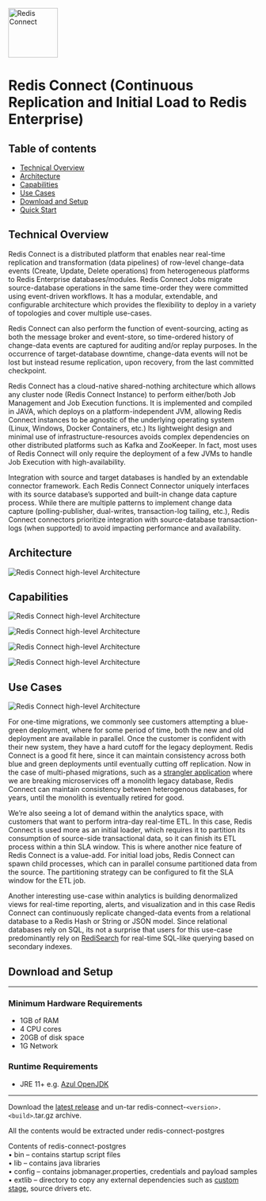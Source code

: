 <p align="left"><img src="/docs/images/RedisConnect.svg" alt="Redis Connect" height="100px"></p>

# Redis Connect (Continuous Replication and Initial Load to Redis Enterprise)

## Table of contents

- [Technical Overview](#technical-overview)
- [Architecture](#architecture)
- [Capabilities](#capabilities)
- [Use Cases](#use-cases)
- [Download and Setup](#download-and-setup)
- [Quick Start](/examples)

## Technical Overview

Redis Connect is a distributed platform that enables near real-time replication and transformation (data pipelines) of row-level change-data events (Create, Update, Delete operations) from heterogeneous platforms to Redis Enterprise databases/modules. Redis Connect Jobs migrate source-database operations in the same time-order they were committed using event-driven workflows. It has a modular, extendable, and configurable architecture which provides the flexibility to deploy in a variety of topologies and cover multiple use-cases.

Redis Connect can also perform the function of event-sourcing, acting as both the message broker and event-store, so time-ordered history of change-data events are captured for auditing and/or replay purposes. In the occurrence of target-database downtime, change-data events will not be lost but instead resume replication, upon recovery, from the last committed checkpoint.

Redis Connect has a cloud-native shared-nothing architecture which allows any cluster node (Redis Connect Instance) to perform either/both Job Management and Job Execution functions. It is implemented and compiled in JAVA, which deploys on a platform-independent JVM, allowing Redis Connect instances to be agnostic of the underlying operating system (Linux, Windows, Docker Containers, etc.) Its lightweight design and minimal use of infrastructure-resources avoids complex dependencies on other distributed platforms such as Kafka and ZooKeeper. In fact, most uses of Redis Connect will only require the deployment of a few JVMs to handle Job Execution with high-availability.

Integration with source and target databases is handled by an extendable connector framework. Each Redis Connect Connector uniquely interfaces with its source database’s supported and built-in change data capture process. While there are multiple patterns to implement change data capture (polling-publisher, dual-writes, transaction-log tailing, etc.), Redis Connect connectors prioritize integration with source-database transaction-logs (when supported) to avoid impacting performance and availability.

## Architecture

![Redis Connect high-level Architecture](/images/RedisConnect_Architecture.png)

## Capabilities

![Redis Connect high-level Architecture](/images/RedisConnect_EaseOfUse.png)

![Redis Connect high-level Architecture](/images/RedisConnect_MainCapabilities.png)

![Redis Connect high-level Architecture](/images/RedisConnect_HA_Rcovery_Transformation.png)

![Redis Connect high-level Architecture](/images/RedisConnect_RestCli_Security.png)

## Use Cases

![Redis Connect high-level Architecture](/images/RedisConnect_UseCases.png)

For one-time migrations, we commonly see customers attempting a blue-green deployment, where for some period of time, both the new and old deployment are available in parallel. Once the customer is confident with their new system, they have a hard cutoff for the legacy deployment. Redis Connect is a good fit here, since it can maintain consistency across both blue and green deployments until eventually cutting off replication. Now in the case of multi-phased migrations, such as a [strangler application](https://martinfowler.com/bliki/StranglerFigApplication.html) where we are breaking microservices off a monolith legacy database, Redis Connect can maintain consistency between heterogenous databases, for years, until the monolith is eventually retired for good. 

We’re also seeing a lot of demand within the analytics space, with customers that want to perform intra-day real-time ETL. In this case, Redis Connect is used more as an initial loader, which requires it to partition its consumption of source-side transactional data, so it can finish its ETL process within a thin SLA window. This is where another nice feature of Redis Connect is a value-add. For initial load jobs, Redis Connect can spawn child processes, which can in parallel consume partitioned data from the source. The partitioning strategy can be configured to fit the SLA window for the ETL job.

Another interesting use-case within analytics is building denormalized views for real-time reporting, alerts, and visualization and in this case Redis Connect can continuously replicate changed-data events from a relational database to a Redis Hash or String or JSON model. Since relational databases rely on SQL, its not a surprise that users for this use-case predominantly rely on [RediSearch](https://redis.com/modules/redis-search/) for real-time SQL-like querying based on secondary indexes.

## Download and Setup

---
### Minimum Hardware Requirements

* 1GB of RAM
* 4 CPU cores
* 20GB of disk space
* 1G Network

### Runtime Requirements

* JRE 11+ e.g. [Azul OpenJDK](https://www.azul.com/downloads/?package=jdk#download-openjdk)
---

Download the [latest release](https://github.com/redis-field-engineering/redis-connect-dist/releases) and un-tar redis-connect-`<version>.<build>`.tar.gz archive.

All the contents would be extracted under redis-connect-postgres

Contents of redis-connect-postgres
<br>• bin – contains startup script files
<br>• lib – contains java libraries
<br>• config – contains jobmanager.properties, credentials and payload samples
<br>• extlib – directory to copy any external dependencies such as [custom stage](https://github.com/redis-field-engineering/redis-connect-custom-stage-demo), source drivers etc.

